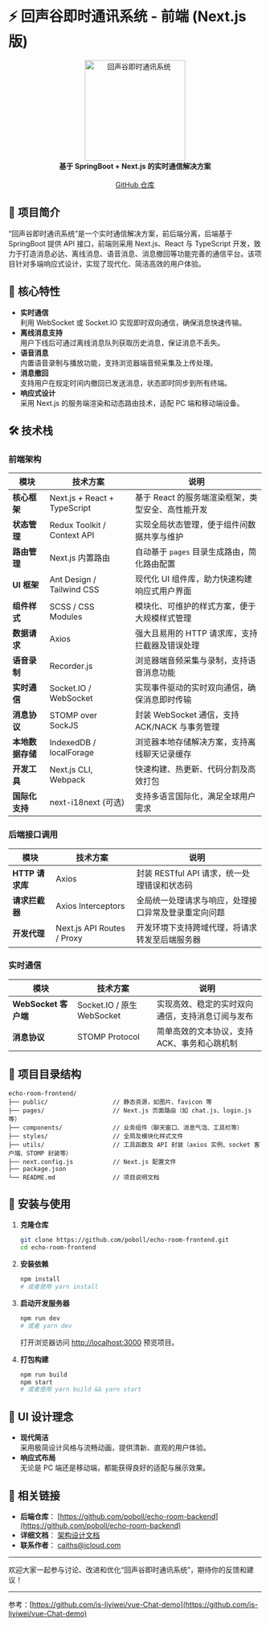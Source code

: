 # ⚡ 回声谷即时通讯系统 - 前端 (Next.js 版)

<p align="center">
  <img src="https://c-ssl.duitang.com/uploads/blog/202402/17/N5SG04P6iPy7qXw.jpg" width="200" alt="回声谷即时通讯系统">
  <br>
  <strong>基于 SpringBoot + Next.js 的实时通信解决方案</strong>
  <br><br>
  <a href="https://github.com/poboll/echo-room-frontend" target="_blank">GitHub 仓库</a>
</p>

## 🌟 项目简介

“回声谷即时通讯系统”是一个实时通信解决方案，前后端分离，后端基于 SpringBoot 提供 API 接口，前端则采用 Next.js、React 与 TypeScript 开发，致力于打造消息必达、离线消息、语音消息、消息撤回等功能完善的通信平台。该项目针对多端响应式设计，实现了现代化、简洁高效的用户体验。

## 🚀 核心特性

- **实时通信**  
  利用 WebSocket 或 Socket.IO 实现即时双向通信，确保消息快速传输。
- **离线消息支持**  
  用户下线后可通过离线消息队列获取历史消息，保证消息不丢失。
- **语音消息**  
  内置语音录制与播放功能，支持浏览器端音频采集及上传处理。
- **消息撤回**  
  支持用户在规定时间内撤回已发送消息，状态即时同步到所有终端。
- **响应式设计**  
  采用 Next.js 的服务端渲染和动态路由技术，适配 PC 端和移动端设备。

## 🛠 技术栈

### 前端架构

| 模块               | 技术方案                     | 说明                                              |
| ------------------ | ---------------------------- | ------------------------------------------------- |
| **核心框架**       | Next.js + React + TypeScript | 基于 React 的服务端渲染框架，类型安全、高性能开发     |
| **状态管理**       | Redux Toolkit / Context API  | 实现全局状态管理，便于组件间数据共享与维护            |
| **路由管理**       | Next.js 内置路由             | 自动基于 `pages` 目录生成路由，简化路由配置             |
| **UI 框架**        | Ant Design / Tailwind CSS    | 现代化 UI 组件库，助力快速构建响应式用户界面           |
| **组件样式**       | SCSS / CSS Modules           | 模块化、可维护的样式方案，便于大规模样式管理           |
| **数据请求**       | Axios                        | 强大且易用的 HTTP 请求库，支持拦截器及错误处理         |
| **语音录制**       | Recorder.js                  | 浏览器端音频采集与录制，支持语音消息功能               |
| **实时通信**       | Socket.IO / WebSocket        | 实现事件驱动的实时双向通信，确保消息即时传输            |
| **消息协议**       | STOMP over SockJS            | 封装 WebSocket 通信，支持 ACK/NACK 与事务管理           |
| **本地数据存储**   | IndexedDB / localForage      | 浏览器本地存储解决方案，支持离线聊天记录缓存            |
| **开发工具**       | Next.js CLI, Webpack         | 快速构建、热更新、代码分割及高效打包                  |
| **国际化支持**     | next-i18next (可选)          | 支持多语言国际化，满足全球用户需求                   |

### 后端接口调用

| 模块               | 技术方案                     | 说明                                                  |
| ------------------ | ---------------------------- | ----------------------------------------------------- |
| **HTTP 请求库**    | Axios                        | 封装 RESTful API 请求，统一处理错误和状态码            |
| **请求拦截器**     | Axios Interceptors           | 全局统一处理请求与响应，处理接口异常及登录重定向问题      |
| **开发代理**       | Next.js API Routes / Proxy   | 开发环境下支持跨域代理，将请求转发至后端服务器            |

### 实时通信

| 模块                  | 技术方案                     | 说明                                                 |
| --------------------- | ---------------------------- | ---------------------------------------------------- |
| **WebSocket 客户端**  | Socket.IO / 原生 WebSocket   | 实现高效、稳定的实时双向通信，支持消息订阅与发布           |
| **消息协议**          | STOMP Protocol               | 简单高效的文本协议，支持 ACK、事务和心跳机制              |

## 📂 项目目录结构

```
echo-room-frontend/
├── public/                  // 静态资源，如图片、favicon 等
├── pages/                   // Next.js 页面路由（如 chat.js、login.js 等）
├── components/              // 业务组件（聊天窗口、消息气泡、工具栏等）
├── styles/                  // 全局及模块化样式文件
├── utils/                   // 工具函数及 API 封装（axios 实例、socket 客户端、STOMP 封装等）
├── next.config.js           // Next.js 配置文件
├── package.json
└── README.md                // 项目说明文档
```

## 📝 安装与使用

1. **克隆仓库**

   ```bash
   git clone https://github.com/poboll/echo-room-frontend.git
   cd echo-room-frontend
   ```

2. **安装依赖**

   ```bash
   npm install
   # 或者使用 yarn install
   ```

3. **启动开发服务器**

   ```bash
   npm run dev
   # 或者 yarn dev
   ```

   打开浏览器访问 [http://localhost:3000](http://localhost:3000) 预览项目。

4. **打包构建**

   ```bash
   npm run build
   npm start
   # 或者使用 yarn build && yarn start
   ```

## 🎨 UI 设计理念

- **现代简洁**  
  采用极简设计风格与流畅动画，提供清新、直观的用户体验。
- **响应式布局**  
  无论是 PC 端还是移动端，都能获得良好的适配与展示效果。

## 🔗 相关链接

- **后端仓库**： [https://github.com/poboll/echo-room-backend](https://github.com/poboll/echo-room-backend)
- **详细文档**： [架构设计文档](./docs/ARCHITECTURE.md)
- **联系作者**： caiths@icloud.com

---

欢迎大家一起参与讨论、改进和优化“回声谷即时通讯系统”，期待你的反馈和建议！

---

参考：[https://github.com/is-liyiwei/vue-Chat-demo](https://github.com/is-liyiwei/vue-Chat-demo)

